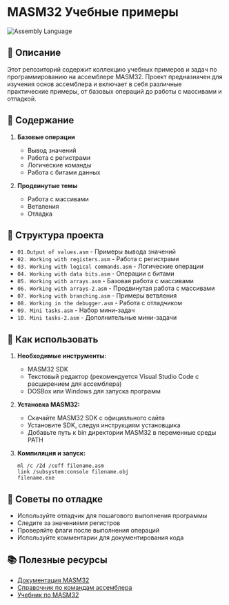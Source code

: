 # MASM32 Учебные примеры

![Assembly Language](https://img.shields.io/badge/Assembly-MASM32-blue)

## 📝 Описание

Этот репозиторий содержит коллекцию учебных примеров и задач по программированию на ассемблере MASM32. Проект предназначен для изучения основ ассемблера и включает в себя различные практические примеры, от базовых операций до работы с массивами и отладкой.

## 🎯 Содержание

1. **Базовые операции**
   - Вывод значений
   - Работа с регистрами
   - Логические команды
   - Работа с битами данных

2. **Продвинутые темы**
   - Работа с массивами
   - Ветвления
   - Отладка

## 📂 Структура проекта

- `01.Output of values.asm` - Примеры вывода значений
- `02. Working with registers.asm` - Работа с регистрами
- `03. Working with logical commands.asm` - Логические операции
- `04. Working with data bits.asm` - Операции с битами
- `05. Working with arrays.asm` - Базовая работа с массивами
- `06. Working with arrays-2.asm` - Продвинутая работа с массивами
- `07. Working with branching.asm` - Примеры ветвления
- `08. Working in the debugger.asm` - Работа с отладчиком
- `09. Mini tasks.asm` - Набор мини-задач
- `10. Mini tasks-2.asm` - Дополнительные мини-задачи

## 🚀 Как использовать

1. **Необходимые инструменты:**
   - MASM32 SDK
   - Текстовый редактор (рекомендуется Visual Studio Code с расширением для ассемблера)
   - DOSBox или Windows для запуска программ

2. **Установка MASM32:**
   - Скачайте MASM32 SDK с официального сайта
   - Установите SDK, следуя инструкциям установщика
   - Добавьте путь к bin директории MASM32 в переменные среды PATH

3. **Компиляция и запуск:**
   ```batch
   ml /c /Zd /coff filename.asm
   link /subsystem:console filename.obj
   filename.exe
   ```

## 🔧 Советы по отладке

- Используйте отладчик для пошагового выполнения программы
- Следите за значениями регистров
- Проверяйте флаги после выполнения операций
- Используйте комментарии для документирования кода

## 📚 Полезные ресурсы

- [Документация MASM32](http://www.masm32.com/download.htm)
- [Справочник по командам ассемблера](http://www.cs.virginia.edu/~evans/cs216/guides/x86.html)
- [Учебник по MASM32](http://www.asmcommunity.net/board/)